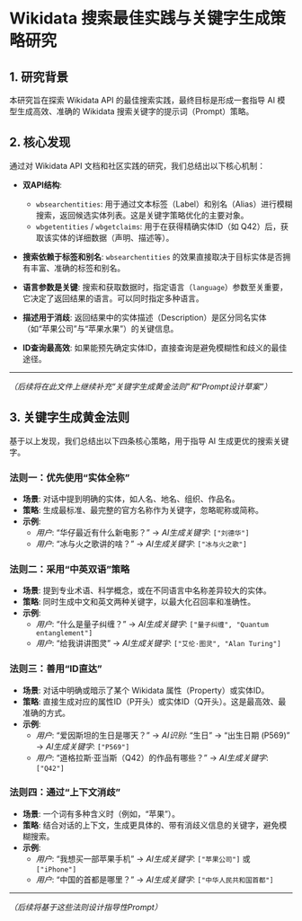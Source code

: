 # Wikidata 搜索最佳实践与关键字生成策略研究

## 1. 研究背景

本研究旨在探索 Wikidata API 的最佳搜索实践，最终目标是形成一套指导 AI 模型生成高效、准确的 Wikidata 搜索关键字的提示词（Prompt）策略。

## 2. 核心发现

通过对 Wikidata API 文档和社区实践的研究，我们总结出以下核心机制：

- **双API结构**:
  - `wbsearchentities`: 用于通过文本标签（Label）和别名（Alias）进行模糊搜索，返回候选实体列表。这是关键字策略优化的主要对象。
  - `wbgetentities` / `wbgetclaims`: 用于在获得精确实体ID（如 Q42）后，获取该实体的详细数据（声明、描述等）。

- **搜索依赖于标签和别名**: `wbsearchentities` 的效果直接取决于目标实体是否拥有丰富、准确的标签和别名。

- **语言参数是关键**: 搜索和获取数据时，指定语言（`language`）参数至关重要，它决定了返回结果的语言。可以同时指定多种语言。

- **描述用于消歧**: 返回结果中的实体描述（Description）是区分同名实体（如“苹果公司”与“苹果水果”）的关键信息。

- **ID查询最高效**: 如果能预先确定实体ID，直接查询是避免模糊性和歧义的最佳途径。

---
*（后续将在此文件上继续补充“关键字生成黄金法则”和“Prompt设计草案”）*
## 3. 关键字生成黄金法则

基于以上发现，我们总结出以下四条核心策略，用于指导 AI 生成更优的搜索关键字。

### 法则一：优先使用“实体全称”
- **场景**: 对话中提到明确的实体，如人名、地名、组织、作品名。
- **策略**: 生成最标准、最完整的官方名称作为关键字，忽略昵称或简称。
- **示例**:
  - *用户*: “华仔最近有什么新电影？” -> *AI生成关键字*: `["刘德华"]`
  - *用户*: “冰与火之歌讲的啥？” -> *AI生成关键字*: `["冰与火之歌"]`

### 法则二：采用“中英双语”策略
- **场景**: 提到专业术语、科学概念，或在不同语言中名称差异较大的实体。
- **策略**: 同时生成中文和英文两种关键字，以最大化召回率和准确性。
- **示例**:
  - *用户*: “什么是量子纠缠？” -> *AI生成关键字*: `["量子纠缠", "Quantum entanglement"]`
  - *用户*: “给我讲讲图灵” -> *AI生成关键字*: `["艾伦·图灵", "Alan Turing"]`

### 法则三：善用“ID直达”
- **场景**: 对话中明确或暗示了某个 Wikidata 属性（Property）或实体ID。
- **策略**: 直接生成对应的属性ID（P开头）或实体ID（Q开头）。这是最高效、最准确的方式。
- **示例**:
  - *用户*: “爱因斯坦的生日是哪天？” -> *AI识别*: “生日” -> “出生日期 (P569)” -> *AI生成关键字*: `["P569"]`
  - *用户*: “道格拉斯·亚当斯（Q42）的作品有哪些？” -> *AI生成关键字*: `["Q42"]`

### 法则四：通过“上下文消歧”
- **场景**: 一个词有多种含义时（例如，“苹果”）。
- **策略**: 结合对话的上下文，生成更具体的、带有消歧义信息的关键字，避免模糊搜索。
- **示例**:
  - *用户*: “我想买一部苹果手机” -> *AI生成关键字*: `["苹果公司"]` 或 `["iPhone"]`
  - *用户*: “中国的首都是哪里？” -> *AI生成关键字*: `["中华人民共和国首都"]`

---
*（后续将基于这些法则设计指导性Prompt）*